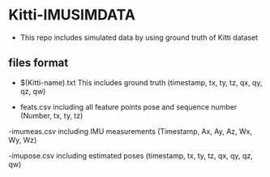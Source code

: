 # Kitti-IMUSIMDATA

+ This repo includes simulated data by using ground truth of Kitti dataset

## files format

- $(Kitti-name).txt
This includes ground truth (timestamp, tx, ty, tz, qx, qy, qz, qw)

- feats.csv
including all feature points pose and sequence number (Number, tx, ty, tz)

-imumeas.csv
including IMU measurements (Timestamp, Ax, Ay, Az, Wx, Wy, Wz)

-imupose.csv
including estimated poses (timestamp, tx, ty, tz, qx, qy, qz, qw)
